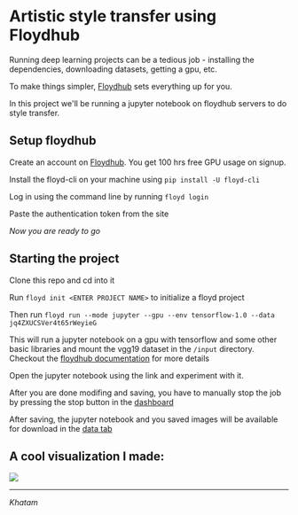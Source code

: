 # Artistic style transfer using Floydhub

Running deep learning projects can be a tedious job - installing the dependencies, downloading datasets, getting a gpu, etc.

To make things simpler, [Floydhub](https://www.floydhub.com) sets everything up for you.

In this project we'll be running a jupyter notebook on floydhub servers to do style transfer.

## Setup floydhub

Create an account on [Floydhub](https://www.floydhub.com). You get 100 hrs free GPU usage on signup.

Install the floyd-cli on your machine using `pip install -U floyd-cli`

Log in using the command line by running `floyd login`

Paste the authentication token from the site

*Now you are ready to go*

## Starting the project

Clone this repo and cd into it

Run `floyd init <ENTER PROJECT NAME>` to initialize a floyd project

Then run `floyd run --mode jupyter --gpu --env tensorflow-1.0 --data jq4ZXUCSVer4t65rWeyieG`

This will run a jupyter notebook on a gpu with tensorflow and some other basic libraries and mount the vgg19 dataset in the `/input` directory. Checkout the [floydhub documentation](http://docs.floydhub.com/home/using_datasets/) for more details

Open the jupyter notebook using the link and experiment with it.

After you are done modifing and saving, you have to manually stop the job by pressing the stop button in the [dashboard](https://www.floydhub.com/experiments)

After saving, the jupyter notebook and you saved images will be available for download in the [data tab](https://www.floydhub.com/data)

## A cool visualization I made:

![](https://media.giphy.com/media/xUPGcAeiZlfZBnXpok/giphy.gif)

---

*Khatam*
